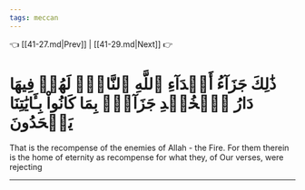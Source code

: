 ```yaml
---
tags: meccan
---
```


👈 [[41-27.md|Prev]] | [[41-29.md|Next]] 👉

# ذَٰلِكَ جَزَآءُ أَعۡدَآءِ ٱللَّهِ ٱلنَّارُۖ لَهُمۡ فِيهَا دَارُ ٱلۡخُلۡدِ جَزَآءَۢ بِمَا كَانُواْ بِـَٔايَٰتِنَا يَجۡحَدُونَ

That is the recompense of the enemies of Allah - the Fire. For them therein is the home of eternity as recompense for what they, of Our verses, were rejecting

---

